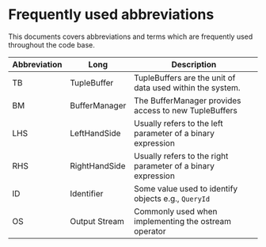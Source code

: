# Frequently used abbreviations

This documents covers abbreviations and terms which are frequently used throughout the code base.

| Abbreviation | Long          | Description                                                  |
|--------------|---------------|--------------------------------------------------------------|
| TB           | TupleBuffer   | TupleBuffers are the unit of data used within the system.    |
| BM           | BufferManager | The BufferManager provides access to new TupleBuffers        |
| LHS          | LeftHandSide  | Usually refers to the left parameter of a binary expression  |
| RHS          | RightHandSide | Usually refers to the right parameter of a binary expression |
| ID           | Identifier    | Some value used to identify objects e.g., `QueryId`          |
| OS           | Output Stream | Commonly used when implementing the ostream operator         |
